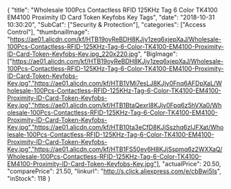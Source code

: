 {
	"title": "Wholesale 100Pcs Contactless RFID 125KHz Tag 6 Color TK4100 EM4100 Proximity  ID Card Token Keyfobs Key Tags",
	"date": "2018-10-31 10:30:20",
	"SubCat": ["Security & Protection"],
	"categories": ["Access Control"],
	"thumbnailImage": "https://ae01.alicdn.com/kf/HTB19oyReBDH8KJjy1zeq6xjepXaJ/Wholesale-100Pcs-Contactless-RFID-125KHz-Tag-6-Color-TK4100-EM4100-Proximity-ID-Card-Token-Keyfobs-Key.jpg_220x220.jpg",
	"BigImage": ["https://ae01.alicdn.com/kf/HTB19oyReBDH8KJjy1zeq6xjepXaJ/Wholesale-100Pcs-Contactless-RFID-125KHz-Tag-6-Color-TK4100-EM4100-Proximity-ID-Card-Token-Keyfobs-Key.jpg","https://ae01.alicdn.com/kf/HTB1VMi7esLJ8KJjy0Fnq6AFDpXaL/Wholesale-100Pcs-Contactless-RFID-125KHz-Tag-6-Color-TK4100-EM4100-Proximity-ID-Card-Token-Keyfobs-Key.jpg","https://ae01.alicdn.com/kf/HTB1BtaQexrI8KJjy0Fpq6z5hVXa0/Wholesale-100Pcs-Contactless-RFID-125KHz-Tag-6-Color-TK4100-EM4100-Proximity-ID-Card-Token-Keyfobs-Key.jpg","https://ae01.alicdn.com/kf/HTB10ta3eCfD8KJjSszhq6zIJFXat/Wholesale-100Pcs-Contactless-RFID-125KHz-Tag-6-Color-TK4100-EM4100-Proximity-ID-Card-Token-Keyfobs-Key.jpg","https://ae01.alicdn.com/kf/HTB1FS50ev6H8KJjSspmq6z2WXXaQ/Wholesale-100Pcs-Contactless-RFID-125KHz-Tag-6-Color-TK4100-EM4100-Proximity-ID-Card-Token-Keyfobs-Key.jpg"],
	"actualPrice": 20.50,
	"comparePrice": 21.50,
	"linkurl": "http://s.click.aliexpress.com/e/cbBwi5Is",
	"inStock": 118
}
